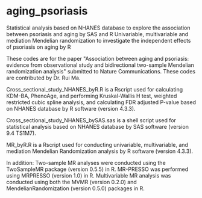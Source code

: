 # aging_psoriasis
Statistical analysis based on NHANES database to explore the association between psoriasis and aging by SAS and R
Univariable, multivariable and mediation Mendelian randomization to investigate the independent effects of psoriasis on aging by R

These codes are for the paper "Association between aging and psoriasis: evidence from observational study and bidirectional two-sample Mendelian randomization analysis" submitted to Nature Communications. These codes are contributed by Dr. Rui Ma.

Cross_sectional_study_NHANES_byR.R is a Rscript used for calculating KDM-BA, PhenoAge, and performing Kruskal-Wallis H test, weighted restricted cubic spline analysis, and calculating FDR adjusted P-value based on NHANES database by R software (version 4.3.3).

Cross_sectional_study_NHANES_bySAS.sas is a shell script used for statistical analysis based on NHANES database by SAS software (version 9.4 TS1M7).

MR_byR.R is a Rscript used for conducting univariable, multivariable, and mediation Mendelian Randomization analysis by R software (version 4.3.3).

In addition: Two-sample MR analyses were conducted using the TwoSampleMR package (version 0.5.5) in R. MR-PRESSO was performed using MRPRESSO (version 1.0) in R. Multivariable MR analysis was conducted using both the MVMR (version 0.2.0) and MendelianRandomization (version 0.5.0) packages in R. 
